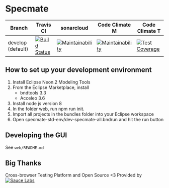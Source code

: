 # Specmate

Branch | Travis CI  | sonarcloud | Code Climate M | Code Climate T
------ | ---------- | ---------- | -------------- | -------------
develop (default) |[![Build Status](https://travis-ci.org/fswt/specmate.svg?branch=develop)](https://travis-ci.org/fswt/specmate) |[![Maintainability](https://sonarcloud.io/api/project_badges/measure?project=fswt_specmate&metric=alert_status)](https://sonarcloud.io/dashboard?id=fswt_specmate)|[![Maintainability](https://api.codeclimate.com/v1/badges/85514d238822d97abc03/maintainability)](https://codeclimate.com/github/fswt/specmate/maintainability)|[![Test Coverage](https://api.codeclimate.com/v1/badges/85514d238822d97abc03/test_coverage)](https://codeclimate.com/github/fswt/specmate/test_coverage)

## How to set up your development environment
1. Install Eclipse Neon.2 Modeling Tools
2. From the Eclipse Marketplace, install 
    - bndtools 3.3
    - Acceleo 3.6
3. Install node js version 8
4. In the folder web, run npm run init.
5. Import all projects in the bundles folder into your Eclipse workspace
6. Open specmate-std-env/dev-specmate-all.bndrun and hit the run button

## Developing the GUI

See ```web/README.md```

## Big Thanks

Cross-browser Testing Platform and Open Source <3 Provided by [![Sauce Labs](Sauce-Labs_Horiz_Red-Grey_RGB_200x28.png)][homepage]

[homepage]: https://saucelabs.com
